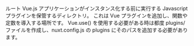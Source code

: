 ルート Vue.js アプリケーションがインスタンス化する前に実行する Javascript プラグインを保管するディレクトリ。
これは Vue プラグインを追加し、関数や定数を導入する場所です。
Vue.use() を使用する必要がある時は都度 plugins/ ファイルを作成し、nuxt.config.js の plugins にそのパスを追加する必要があります。
